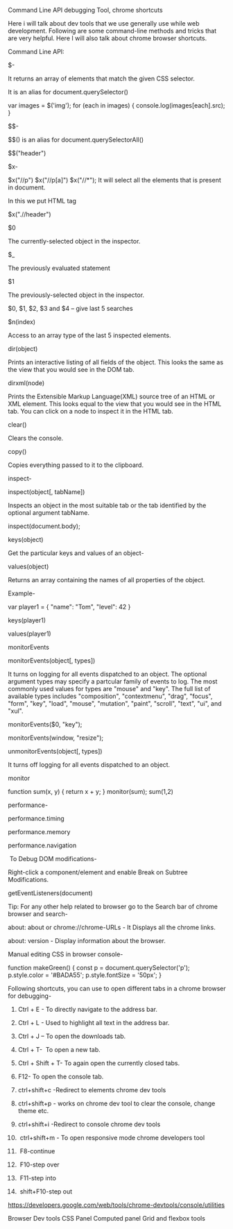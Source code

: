 Command Line API debugging Tool, chrome shortcuts

Here i will talk about dev tools that we use generally use while web development. Following are some command-line methods and tricks that are very helpful. Here I will also talk about chrome browser shortcuts.

Command Line API:

$-  

It returns an array of elements that match the given CSS selector.

It is an alias for document.querySelector()

var images = $('img');
 for (each in images) {
   console.log(images[each].src);
 }

$$-

$$() is an alias for document.querySelectorAll()

$$("header")

$x-

$x("//p")
$x("//p[a]")
$x("//*");  It will select all the elements that is present in document.

In this we put HTML tag

$x(".//header")

$0  

The currently-selected object in the inspector.

$_

The previously evaluated statement

$1

The previously-selected object in the inspector.

$0, $1, $2, $3 and $4 – give last 5 searches

$n(index)  

Access to an array type of the last 5 inspected elements.

dir(object)

Prints an interactive listing of all fields of the object. This looks the same as the view that you would see in the DOM tab.

dirxml(node)

Prints the Extensible Markup Language(XML) source tree of an HTML or XML element. This looks equal to the view that you would see in the HTML tab. You can click on a node to inspect it in the HTML tab.

clear()

Clears the console.

copy()

Copies everything passed to it to the clipboard.

inspect-

inspect(object[, tabName])  

Inspects an object in the most suitable tab or the tab identified by the optional argument tabName.

inspect(document.body);

keys(object)  

Get the particular keys and values of an object-

values(object)  

Returns an array containing the names of all properties of the object.

Example-

var player1 = { "name": "Tom", "level": 42 }

keys(player1)

values(player1)

monitorEvents

monitorEvents(object[, types])  

It turns on logging for all events dispatched to an object. The optional argument types may specify a partcular family of events to log. The most commonly used values for types are "mouse" and "key". The full list of available types includes "composition", "contextmenu", "drag", "focus", "form", "key", "load", "mouse", "mutation", "paint", "scroll", "text", "ui", and "xul".

monitorEvents($0, "key");

monitorEvents(window, "resize");

unmonitorEvents(object[, types])  

It turns off logging for all events dispatched to an object.

monitor

function sum(x, y) {
   return x + y;
 }
 monitor(sum);
 sum(1,2)

performance-  

performance.timing  

performance.memory  

performance.navigation

 To Debug DOM modifications-

Right-click a component/element and enable Break on Subtree Modifications.

getEventListeners(document)

Tip: For any other help related to browser go to the Search bar of chrome browser and search-

about: about or chrome://chrome-URLs - It Displays all the chrome links.

about: version - Display information about the browser.

Manual editing CSS in browser console-

 function makeGreen() {
  const p = document.querySelector('p');
  p.style.color = '#BADA55';
  p.style.fontSize = '50px';
 }

Following shortcuts, you can use to open different tabs in a chrome browser for debugging-

1. Ctrl + E - To directly navigate to the address bar.

2. Ctrl + L - Used to highlight all text in the address bar.

3. Ctrl + J – To open the downloads tab.

4. Ctrl + T-  To open a new tab.

5. Ctrl + Shift + T- To again open the currently closed tabs.

6. F12- To open the console tab.

7. ctrl+shift+c -Redirect to elements chrome dev tools

8. ctrl+shift+p - works on chrome dev tool to clear the console, change theme etc.

9. ctrl+shift+i -Redirect to console chrome dev tools

10.  ctrl+shift+m - To open responsive mode chrome developers tool

11.  F8-continue

12.  F10-step over

13.  F11-step into

14.  shift+F10-step out

https://developers.google.com/web/tools/chrome-devtools/console/utilities

Browser Dev tools
CSS Panel
Computed panel
Grid and flexbox tools